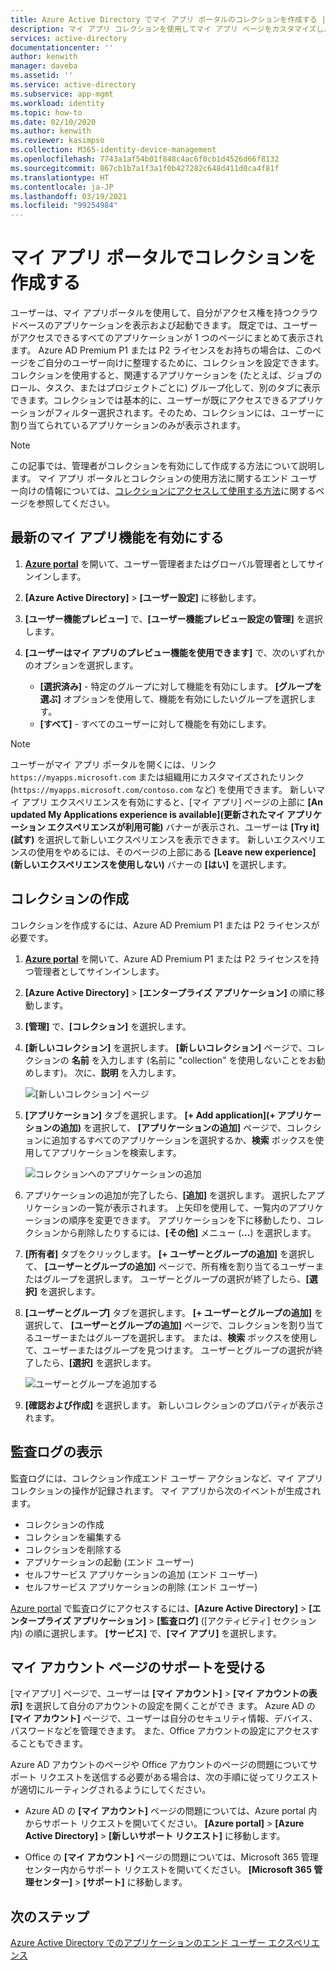 ```yaml
---
title: Azure Active Directory でマイ アプリ ポータルのコレクションを作成する | Microsoft Docs
description: マイ アプリ コレクションを使用してマイ アプリ ページをカスタマイズし、エンド ユーザーのマイ アプリ エクスペリエンスをシンプルにします。 別個のタブを使用してアプリケーションをグループに整理します。
services: active-directory
documentationcenter: ''
author: kenwith
manager: daveba
ms.assetid: ''
ms.service: active-directory
ms.subservice: app-mgmt
ms.workload: identity
ms.topic: how-to
ms.date: 02/10/2020
ms.author: kenwith
ms.reviewer: kasimpso
ms.collection: M365-identity-device-management
ms.openlocfilehash: 7743a1af54b01f848c4ac6f0cb1d4526d66f8132
ms.sourcegitcommit: 867cb1b7a1f3a1f0b427282c648d411d0ca4f81f
ms.translationtype: HT
ms.contentlocale: ja-JP
ms.lasthandoff: 03/19/2021
ms.locfileid: "99254984"
---
```

# <a name="create-collections-on-the-my-apps-portal"></a>マイ アプリ ポータルでコレクションを作成する

ユーザーは、マイ アプリポータルを使用して、自分がアクセス権を持つクラウドベースのアプリケーションを表示および起動できます。 既定では、ユーザーがアクセスできるすべてのアプリケーションが 1 つのページにまとめて表示されます。 Azure AD Premium P1 または P2 ライセンスをお持ちの場合は、このページをご自分のユーザー向けに整理するために、コレクションを設定できます。 コレクションを使用すると、関連するアプリケーションを (たとえば、ジョブのロール、タスク、またはプロジェクトごとに) グループ化して、別のタブに表示できます。コレクションでは基本的に、ユーザーが既にアクセスできるアプリケーションがフィルター選択されます。そのため、コレクションには、ユーザーに割り当てられているアプリケーションのみが表示されます。

> [!NOTE]
> この記事では、管理者がコレクションを有効にして作成する方法について説明します。 マイ アプリ ポータルとコレクションの使用方法に関するエンド ユーザー向けの情報については、[コレクションにアクセスして使用する方法](../user-help/my-applications-portal-workspaces.md)に関するページを参照してください。

## <a name="enable-the-latest-my-apps-features"></a>最新のマイ アプリ機能を有効にする

1. [**Azure portal**](https://portal.azure.com/) を開いて、ユーザー管理者またはグローバル管理者としてサインインします。

2. **[Azure Active Directory]**  >  **[ユーザー設定]** に移動します。

3. **[ユーザー機能プレビュー]** で、**[ユーザー機能プレビュー設定の管理]** を選択します。

4. **[ユーザーはマイ アプリのプレビュー機能を使用できます]** で、次のいずれかのオプションを選択します。
   * **[選択済み]** - 特定のグループに対して機能を有効にします。 **[グループを選ぶ]** オプションを使用して、機能を有効にしたいグループを選択します。  
   * **[すべて]** - すべてのユーザーに対して機能を有効にします。

> [!NOTE]
> ユーザーがマイ アプリ ポータルを開くには、リンク `https://myapps.microsoft.com` または組織用にカスタマイズされたリンク (`https://myapps.microsoft.com/contoso.com` など) を使用できます。 新しいマイ アプリ エクスペリエンスを有効にすると、[マイ アプリ] ページの上部に **[An updated My Applications experience is available]\(更新されたマイ アプリケーション エクスペリエンスが利用可能\)** バナーが表示され、ユーザーは **[Try it]\(試す\)** を選択して新しいエクスペリエンスを表示できます。 新しいエクスペリエンスの使用をやめるには、そのページの上部にある **[Leave new experience]\(新しいエクスペリエンスを使用しない\)** バナーの **[はい]** を選択します。

## <a name="create-a-collection"></a>コレクションの作成

コレクションを作成するには、Azure AD Premium P1 または P2 ライセンスが必要です。

1. [**Azure portal**](https://portal.azure.com/) を開いて、Azure AD Premium P1 または P2 ライセンスを持つ管理者としてサインインします。

2. **[Azure Active Directory]**  >  **[エンタープライズ アプリケーション]** の順に移動します。

3. **[管理]** で、**[コレクション]** を選択します。

4. **[新しいコレクション]** を選択します。 **[新しいコレクション]** ページで、コレクションの **名前** を入力します (名前に "collection" を使用しないことをお勧めします)。 次に、**説明** を入力します。

   ![[新しいコレクション] ページ](media/acces-panel-collections/new-collection.png)

5. **[アプリケーション]** タブを選択します。 **[+ Add application]\(+ アプリケーションの追加\)** を選択して、 **[アプリケーションの追加]** ページで、コレクションに追加するすべてのアプリケーションを選択するか、**検索** ボックスを使用してアプリケーションを検索します。

   ![コレクションへのアプリケーションの追加](media/acces-panel-collections/add-applications.png)

6. アプリケーションの追加が完了したら、**[追加]** を選択します。 選択したアプリケーションの一覧が表示されます。 上矢印を使用して、一覧内のアプリケーションの順序を変更できます。 アプリケーションを下に移動したり、コレクションから削除したりするには、**[その他]** メニュー (**...**) を選択します。

7. **[所有者]** タブをクリックします。 **[+ ユーザーとグループの追加]** を選択して、 **[ユーザーとグループの追加]** ページで、所有権を割り当てるユーザーまたはグループを選択します。 ユーザーとグループの選択が終了したら、**[選択]** を選択します。

9. **[ユーザーとグループ]** タブを選択します。 **[+ ユーザーとグループの追加]** を選択して、 **[ユーザーとグループの追加]** ページで、コレクションを割り当てるユーザーまたはグループを選択します。 または、**検索** ボックスを使用して、ユーザーまたはグループを見つけます。 ユーザーとグループの選択が終了したら、**[選択]** を選択します。

   ![ユーザーとグループを追加する](media/acces-panel-collections/add-users-and-groups.png)

11. **[確認および作成]** を選択します。 新しいコレクションのプロパティが表示されます。


## <a name="view-audit-logs"></a>監査ログの表示

監査ログには、コレクション作成エンド ユーザー アクションなど、マイ アプリ コレクションの操作が記録されます。 マイ アプリから次のイベントが生成されます。

* コレクションの作成
* コレクションを編集する
* コレクションを削除する
* アプリケーションの起動 (エンド ユーザー)
* セルフサービス アプリケーションの追加 (エンド ユーザー)
* セルフサービス アプリケーションの削除 (エンド ユーザー)

[Azure portal](https://portal.azure.com) で監査ログにアクセスするには、**[Azure Active Directory]** > **[エンタープライズ アプリケーション]** > **[監査ログ]** ([アクティビティ] セクション内) の順に選択します。 **[サービス]** で、**[マイ アプリ]** を選択します。

## <a name="get-support-for-my-account-pages"></a>マイ アカウント ページのサポートを受ける

[マイアプリ] ページで、ユーザーは **[マイ アカウント]**  >  **[マイ アカウントの表示]** を選択して自分のアカウントの設定を開くことができ ます。 Azure AD の **[マイ アカウント]** ページで、ユーザーは自分のセキュリティ情報、デバイス、パスワードなどを管理できます。 また、Office アカウントの設定にアクセスすることもできます。

Azure AD アカウントのページや Office アカウントのページの問題についてサポート リクエストを送信する必要がある場合は、次の手順に従ってリクエストが適切にルーティングされるようにしてください。 

* Azure AD の **[マイ アカウント]** ページの問題については、Azure portal 内からサポート リクエストを開いてください。 **[Azure portal]**  >  **[Azure Active Directory]**  >  **[新しいサポート リクエスト]** に移動します。

* Office の **[マイ アカウント]** ページの問題については、Microsoft 365 管理センター内からサポート リクエストを開いてください。 **[Microsoft 365 管理センター]**  >  **[サポート]** に移動します。 

## <a name="next-steps"></a>次のステップ
[Azure Active Directory でのアプリケーションのエンド ユーザー エクスペリエンス](end-user-experiences.md)